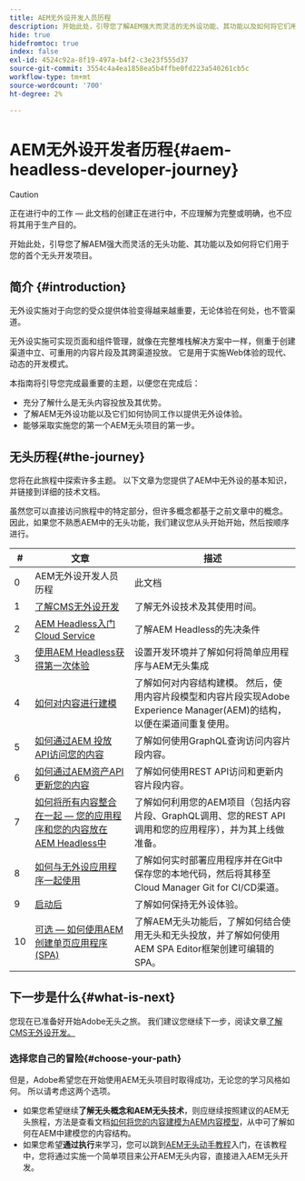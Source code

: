 ```yaml
---
title: AEM无外设开发人员历程
description: 开始此处，引导您了解AEM强大而灵活的无外设功能、其功能以及如何将它们用于您的首个开发项目。
hide: true
hidefromtoc: true
index: false
exl-id: 4524c92a-8f19-497a-b4f2-c3e23f555d37
source-git-commit: 3554c4a4ea1858ea5b4ffbe0fd223a540261cb5c
workflow-type: tm+mt
source-wordcount: '700'
ht-degree: 2%

---
```


# AEM无外设开发者历程{#aem-headless-developer-journey}

>[!CAUTION]
>
>正在进行中的工作 — 此文档的创建正在进行中，不应理解为完整或明确，也不应将其用于生产目的。

开始此处，引导您了解AEM强大而灵活的无头功能、其功能以及如何将它们用于您的首个无头开发项目。

## 简介 {#introduction}

无外设实施对于向您的受众提供体验变得越来越重要，无论体验在何处，也不管渠道。

无外设实施可实现页面和组件管理，就像在完整堆栈解决方案中一样，侧重于创建渠道中立、可重用的内容片段及其跨渠道投放。 它是用于实施Web体验的现代、动态的开发模式。

本指南将引导您完成最重要的主题，以便您在完成后：

* 充分了解什么是无头内容投放及其优势。
* 了解AEM无外设功能以及它们如何协同工作以提供无外设体验。
* 能够采取实施您的第一个AEM无头项目的第一步。

## 无头历程{#the-journey}

您将在此旅程中探索许多主题。 以下文章为您提供了AEM中无外设的基本知识，并链接到详细的技术文档。

虽然您可以直接访问旅程中的特定部分，但许多概念都基于之前文章中的概念。 因此，如果您不熟悉AEM中的无头功能，我们建议您从头开始开始，然后按顺序进行。

| # | 文章 | 描述 |
|---|---|---|
| 0 | AEM无外设开发人员历程 | 此文档 |
| 1 | [了解CMS无外设开发](learn-about.md) | 了解无外设技术及其使用时间。 |
| 2 | [AEM Headless入门Cloud Service](getting-started.md) | 了解AEM Headless的先决条件 |
| 3 | [使用AEM Headless获得第一次体验](path-to-first-experience.md) | 设置开发环境并了解如何将简单应用程序与AEM无头集成 |
| 4 | [如何对内容进行建模](model-your-content.md) | 了解如何对内容结构建模。 然后，使用内容片段模型和内容片段实现Adobe Experience Manager(AEM)的结构，以便在渠道间重复使用。 |
| 5 | [如何通过AEM 投放 API访问您的内容](access-your-content.md) | 了解如何使用GraphQL查询访问内容片段内容。 |
| 6 | [如何通过AEM资产API更新您的内容](update-your-content.md) | 了解如何使用REST API访问和更新内容片段内容。 |
| 7 | [如何将所有内容整合在一起 — 您的应用程序和您的内容放在AEM Headless中](put-it-all-together.md) | 了解如何利用您的AEM项目（包括内容片段、GraphQL调用、您的REST API调用和您的应用程序），并为其上线做准备。 |
| 8 | [如何与无外设应用程序一起使用](go-live.md) | 了解如何实时部署应用程序并在Git中保存您的本地代码，然后将其移至Cloud Manager Git for CI/CD渠道。 |
| 9 | [启动后](post-launch.md) | 了解如何保持无外设体验。 |
| 10 | [可选 — 如何使用AEM创建单页应用程序(SPA)](create-spa.md) | 了解AEM无头功能后，了解如何结合使用无头和无头投放，并了解如何使用AEM SPA Editor框架创建可编辑的SPA。 |

## 下一步是什么{#what-is-next}

您现在已准备好开始Adobe无头之旅。 我们建议您继续下一步，阅读文章[了解CMS无外设开发。](learn-about.md)

### 选择您自己的冒险{#choose-your-path}

但是，Adobe希望您在开始使用AEM无头项目时取得成功，无论您的学习风格如何。 所以请考虑这两个选项。

* 如果您希望继续&#x200B;**了解无头概念和AEM无头技术**，则应继续按照建议的AEM无头旅程，方法是查看文档[如何将您的内容建模为AEM内容模型](model-your-content.md)，从中可了解如何在AEM中建模您的内容结构。
* 如果您希望&#x200B;**通过执行**&#x200B;来学习，您可以跳到[AEM无头动手教程](https://experienceleague.adobe.com/docs/experience-manager-learn/getting-started-with-aem-headless/graphql/multi-step/overview.html)入门，在该教程中，您将通过实施一个简单项目来公开AEM无头内容，直接进入AEM无头开发。
